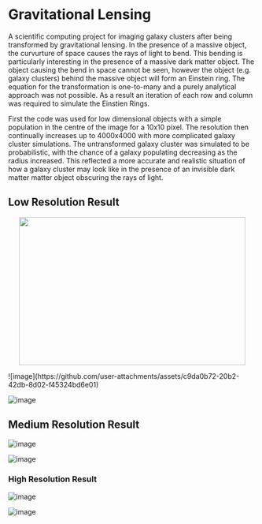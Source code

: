 # Gravitational Lensing
A scientific computing project for imaging galaxy clusters after being transformed by gravitational lensing. 
In the presence of a massive object, the curvurture of space causes the rays of light to bend. This bending is particularly interesting in the presence of a massive dark matter object. The object causing the bend in space cannot be seen, however the object (e.g. galaxy clusters) behind the massive object will form an Einstein ring. The equation for the transformation is one-to-many and a purely analytical approach was not possible. As a result an iteration of each row and column was required to simulate the Einstien Rings. 

First the code was used for low dimensional objects with a simple population in the centre of the image for a 10x10 pixel.
The resolution then continually increases up to 4000x4000 with more complicated galaxy cluster simulations. The untransformed galaxy cluster was simulated to be probabilistic, with the chance of a galaxy populating decreasing as the radius increased. This reflected a more accurate and realistic situation of how a galaxy cluster may look like in the presence of an invisible dark matter matter object obscuring the rays of light. 

## Low Resolution Result 
<p align="center">
  <img width="460" height="300" src="[http://www.fillmurray.com/460/300](https://github.com/user-attachments/assets/c9da0b72-20b2-42db-8d02-f45324bd6e01)">
</p>
![image](https://github.com/user-attachments/assets/c9da0b72-20b2-42db-8d02-f45324bd6e01)

![image](https://github.com/user-attachments/assets/c758dbc9-8b57-4ecb-84cf-220ea4053c91)


## Medium Resolution Result 

![image](https://github.com/user-attachments/assets/0a4e526f-3116-4bac-98be-2be5db09ee3b)

![image](https://github.com/user-attachments/assets/9c25b08c-ebf0-4d67-b95d-ede8fb971a43)

### High Resolution Result 

![image](https://github.com/user-attachments/assets/3f2fc345-e5d2-42dd-9ad9-4f55735687e1)

![image](https://github.com/user-attachments/assets/d93ae78c-7e3e-4415-b2f4-5b7ae2a260cd)




